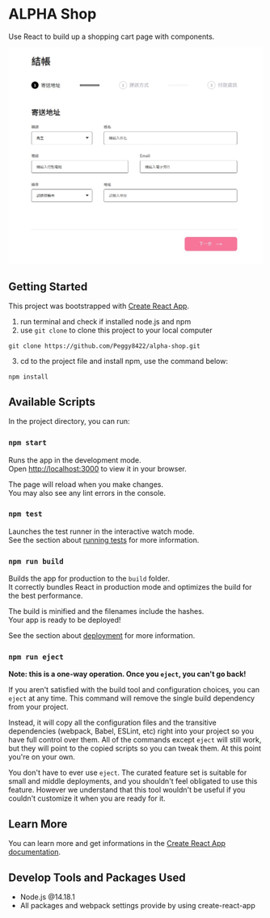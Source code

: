 # ALPHA Shop 
Use React to build up a shopping cart page with components.

![Index page](/public/AC-3-A3.jpg)

## Getting Started

This project was bootstrapped with [Create React App](https://github.com/facebook/create-react-app).

1. run terminal and check if installed node.js and npm 
2. use `git clone` to clone this project to your local computer
```
git clone https://github.com/Peggy8422/alpha-shop.git
```
3. cd to the project file and install npm, use the command below:
```
npm install
```

## Available Scripts

In the project directory, you can run:

### `npm start`

Runs the app in the development mode.\
Open [http://localhost:3000](http://localhost:3000) to view it in your browser.

The page will reload when you make changes.\
You may also see any lint errors in the console.

### `npm test`

Launches the test runner in the interactive watch mode.\
See the section about [running tests](https://facebook.github.io/create-react-app/docs/running-tests) for more information.

### `npm run build`

Builds the app for production to the `build` folder.\
It correctly bundles React in production mode and optimizes the build for the best performance.

The build is minified and the filenames include the hashes.\
Your app is ready to be deployed!

See the section about [deployment](https://facebook.github.io/create-react-app/docs/deployment) for more information.

### `npm run eject`

**Note: this is a one-way operation. Once you `eject`, you can't go back!**

If you aren't satisfied with the build tool and configuration choices, you can `eject` at any time. This command will remove the single build dependency from your project.

Instead, it will copy all the configuration files and the transitive dependencies (webpack, Babel, ESLint, etc) right into your project so you have full control over them. All of the commands except `eject` will still work, but they will point to the copied scripts so you can tweak them. At this point you're on your own.

You don't have to ever use `eject`. The curated feature set is suitable for small and middle deployments, and you shouldn't feel obligated to use this feature. However we understand that this tool wouldn't be useful if you couldn't customize it when you are ready for it.

## Learn More

You can learn more and get informations in the [Create React App documentation](https://facebook.github.io/create-react-app/docs/getting-started).

## Develop Tools and Packages Used
- Node.js @14.18.1
- All packages and webpack settings provide by using create-react-app